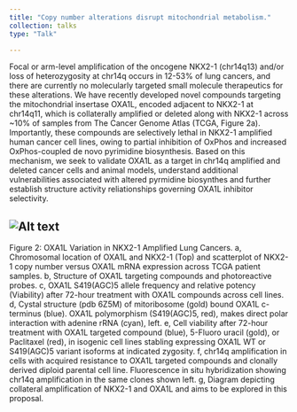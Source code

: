 ```yaml
---
title: "Copy number alterations disrupt mitochondrial metabolism."
collection: talks
type: "Talk"

---
```

Focal or arm-level amplification of the oncogene NKX2-1 (chr14q13) and/or loss of heterozygosity at chr14q occurs in 12-53% of lung cancers, and there are currently no molecularly targeted small molecule therapeutics for these alterations. We have recently developed novel compounds targeting the mitochondrial insertase OXA1L, encoded adjacent to NKX2-1 at chr14q11, which is collaterally amplified or deleted along with NKX2-1 across ~10% of samples from The Cancer Genome Atlas (TCGA, Figure 2a). Importantly, these compounds are selectively lethal in NKX2-1 amplified human cancer cell lines, owing to partial inhibition of OxPhos and increased OxPhos-coupled de novo pyrimidine biosynthesis. Based on this mechanism, we seek to validate OXA1L as a target in chr14q amplified and deleted cancer cells and animal models, understand additional vulnerabilities associated with altered pyrmidine biosynthes and further establish structure activity reliationships governing OXA1L inhibitor selectivity.

![Alt text](/images/Figure_2_l.png)
------
Figure 2: OXA1L Variation in NKX2-1 Amplified Lung Cancers. a, Chromosomal location of OXA1L and NKX2-1 (Top) and scatterplot of NKX2-1 copy number versus OXA1L mRNA expression across TCGA patient samples. b, Structure of OXA1L targeting compounds and photoreactive probes. c, OXA1L S419(AGC)5 allele frequency and relative potency (Viability) after 72-hour treatment with OXA1L compounds across cell lines. d, Cystal structure (pdb 6Z5M) of mitoribosome (gold) bound OXA1L c-terminus (blue). OXA1L polymorphism (S419(AGC)5, red), makes direct polar interaction with adenine rRNA (cyan), left. e, Cell viability after 72-hour treatment with OXA1L targeted compound (blue), 5-Fluoro uracil (gold), or Paclitaxel (red), in isogenic cell lines stabling expressing OXA1L WT or S419(AGC)5 variant isoforms at indicated zygosity. f, chr14q amplification in cells with acquired resistance to OXA1L targeted compounds and clonally derived diploid parental cell line. Fluorescence in situ hybridization showing chr14q amplification in the same clones shown left. g, Diagram depicting collateral amplification of NKX2-1 and OXA1L and aims to be explored in this proposal. 